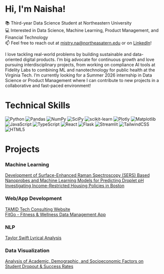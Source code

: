# Hi, I'm Naisha! 
📚 Third-year Data Science Student at Northeastern University <br/> 
💻 Interested in Data Science, Machine Learning, Product Management, and Financial Technology <br/> 
📫 Feel free to reach out at mistry.na@northeasatern.edu or on [LinkedIn](www.linkedin.com/in/naisha-mistry)! <br/>

I love tackling real-world problems by building sustainable and data-oriented digital products. I’m big advocate for continuous growth and love pursuing interdisciplinary projects, from working on compliance AI tools at Fidelity Labs to combining ML and nanotechnology for public health at the Virginia Tech. I’m currently looking for a Summer 2026 internship in Data Science or Product Management where I can contribute to new projects in a collaborative and fast-paced environment! 

# Technical Skills
![Python](https://img.shields.io/badge/python-3670A0?style=for-the-badge&logo=python&logoColor=ffdd54)
![Pandas](https://img.shields.io/badge/pandas-%23150458.svg?style=for-the-badge&logo=pandas&logoColor=white)
![NumPy](https://img.shields.io/badge/numpy-%23013243.svg?style=for-the-badge&logo=numpy&logoColor=white)
![SciPy](https://img.shields.io/badge/SciPy-%230C55A5.svg?style=for-the-badge&logo=scipy&logoColor=%white)
![scikit-learn](https://img.shields.io/badge/scikit--learn-%23F7931E.svg?style=for-the-badge&logo=scikit-learn&logoColor=white)
![Plotly](https://img.shields.io/badge/Plotly-%233F4F75.svg?style=for-the-badge&logo=plotly&logoColor=white)
![Matplotlib](https://img.shields.io/badge/Matplotlib-%23ffffff.svg?style=for-the-badge&logo=Matplotlib&logoColor=black)
![JavaScript](https://img.shields.io/badge/javascript-%23323330.svg?style=for-the-badge&logo=javascript&logoColor=%23F7DF1E)
![TypeScript](https://img.shields.io/badge/typescript-%23007ACC.svg?style=for-the-badge&logo=typescript&logoColor=white)
![React](https://img.shields.io/badge/react-%2320232a.svg?style=for-the-badge&logo=react&logoColor=%2361DAFB)
![Flask](https://img.shields.io/badge/flask-%23000.svg?style=for-the-badge&logo=flask&logoColor=white)
![Streamlit](https://img.shields.io/badge/Streamlit-%23FE4B4B.svg?style=for-the-badge&logo=streamlit&logoColor=white)
![TailwindCSS](https://img.shields.io/badge/tailwindcss-%2338B2AC.svg?style=for-the-badge&logo=tailwind-css&logoColor=white)
![HTML5](https://img.shields.io/badge/html5-%23E34F26.svg?style=for-the-badge&logo=html5&logoColor=white)

  # Projects
  ### Machine Learning <br/>
[Development of Surface-Enhanced Raman Spectroscopy (SERS) Based Nanoprobes and Machine Learning Models for Predicting Droplet pH](https://github.com/user-attachments/files/21416172/Development.of.Surface-Enhanced.Raman.Spectroscopy.SERS.Based.Nanoprobes.and.Machine.Learning.Models.for.Predicting.Droplet.pH.pdf) 
<br/>
  [Investigating Income-Restricted Housing Policies in Boston](https://github.com/naishahmistry/investigating-boston-housing-policies/blob/main)  <br/>
  
  ### Web/App Development  <br/>
  [TAMID Tech Consulting Website](https://github.com/NuTamid/tamid-tech-site)  <br/>
  [FitGo - Fitness & Wellness Data Management App](https://github.com/naishahmistry/FitGo)  <br/>

### NLP  <br/>
  [Taylor Swift Lyrical Analysis](https://github.com/naishahmistry/taylor-swift-lyrical-analysis/tree/main) <br/>

  ### Data Visualization  <br/>
  [Analysis of Academic, Demographic, and Socioeconomic Factors on Student Dropout & Success Rates](https://github.com/naishahmistry/student-dropout-factors-analysis) <br/>
<!--
**naishahmistry/naishahmistry** is a ✨ _special_ ✨ repository because its `README.md` (this file) appears on your GitHub profile.

Here are some ideas to get you started:

- 🔭 I’m currently working on completing this module.
- 🌱 I’m currently learning python, HTML, and CSS.
- 👯 I’m looking to collaborate on ...
- 🤔 I’m looking for help with ...
- 💬 Ask me about ...
- 📫 How to reach me: ...
- 😄 Pronouns: ...
- ⚡ Fun fact: ...
-->
